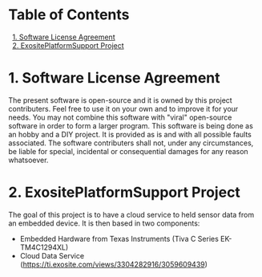 # Table of Contents
&nbsp;&nbsp;[1. Software License Agreement](#1-software-license-agreement)
<a name="1. Software License Agreement"/>  
&nbsp;&nbsp;[2. ExositePlatformSupport Project](#2-exositeplatformsupport-project)
<a name="2. HomeMonitorIOT Project"/>  


# 1. Software License Agreement
The present software is open-source and it is owned by this project contributers. Feel free to use it on your own and to improve it for your needs.
You may not combine this software with "viral" open-source software in order to form a larger program.
This software is being done as an hobby and a DIY project. It is provided as is and with all possible faults associated. 
The software contributers shall not, under any circumstances, be liable for special, incidental or consequential damages for any reason whatsoever.

# 2. ExositePlatformSupport Project
The goal of this project is to have a cloud service to held sensor data from an embedded device.
It is then based in two components:
- Embedded Hardware from Texas Instruments (Tiva C Series EK-TM4C1294XL)
- Cloud Data Service (https://ti.exosite.com/views/3304282916/3059609439)